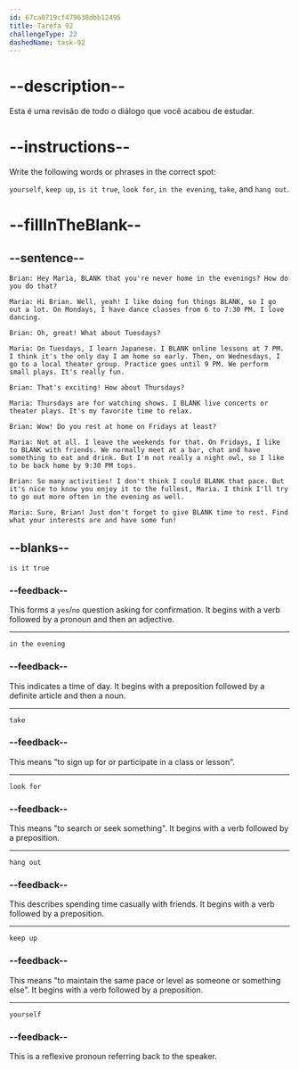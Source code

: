 ```yaml
---
id: 67ca0719cf479630dbb12495
title: Tarefa 92
challengeType: 22
dashedName: task-92
---
```


<!-- REVIEW -->

# --description--

Esta é uma revisão de todo o diálogo que você acabou de estudar.

# --instructions--

Write the following words or phrases in the correct spot:

`yourself`, `keep up`, `is it true`, `look for`, `in the evening`, `take`, and `hang out`.

# --fillInTheBlank--

## --sentence--

`Brian: Hey Maria, BLANK that you're never home in the evenings? How do you do that?`

`Maria: Hi Brian. Well, yeah! I like doing fun things BLANK, so I go out a lot. On Mondays, I have dance classes from 6 to 7:30 PM. I love dancing.`

`Brian: Oh, great! What about Tuesdays?`

`Maria: On Tuesdays, I learn Japanese. I BLANK online lessons at 7 PM. I think it's the only day I am home so early. Then, on Wednesdays, I go to a local theater group. Practice goes until 9 PM. We perform small plays. It's really fun.`

`Brian: That's exciting! How about Thursdays?`

`Maria: Thursdays are for watching shows. I BLANK live concerts or theater plays. It's my favorite time to relax.`

`Brian: Wow! Do you rest at home on Fridays at least?`

`Maria: Not at all. I leave the weekends for that. On Fridays, I like to BLANK with friends. We normally meet at a bar, chat and have something to eat and drink. But I'm not really a night owl, so I like to be back home by 9:30 PM tops.`

`Brian: So many activities! I don't think I could BLANK that pace. But it's nice to know you enjoy it to the fullest, Maria. I think I'll try to go out more often in the evening as well.`

`Maria: Sure, Brian! Just don't forget to give BLANK time to rest. Find what your interests are and have some fun!`

## --blanks--

`is it true`

### --feedback--

This forms a `yes`/`no` question asking for confirmation. It begins with a verb followed by a pronoun and then an adjective.

---

`in the evening`

### --feedback--

This indicates a time of day. It begins with a preposition followed by a definite article and then a noun.

---

`take`

### --feedback--

This means "to sign up for or participate in a class or lesson".

---

`look for`

### --feedback--

This means "to search or seek something". It begins with a verb followed by a preposition.

---

`hang out`

### --feedback--

This describes spending time casually with friends. It begins with a verb followed by a preposition.

---

`keep up`

### --feedback--

This means "to maintain the same pace or level as someone or something else". It begins with a verb followed by a preposition.

---

`yourself`

### --feedback--

This is a reflexive pronoun referring back to the speaker. 
